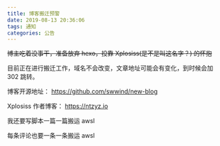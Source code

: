 ```yaml
---
title: 博客搬迁预警
date: 2019-08-13 20:36:06
tags: 通知
categories: 公告
---
```


~~博主吃着没事干，准备放弃 hexo，投靠 Xplosiss(是不是叫这名字？) 的怀抱~~

目前正在进行搬迁工作，域名不会改变，文章地址可能会有变化，到时候会加 302 跳转。

博客开源地址： https://github.com/swwind/new-blog

Xplosiss 作者博客： https://ntzyz.io

<span class="hide">我还要写脚本一篇一篇搬运 awsl</span>

<span class="hide">每条评论也要一条一条搬运 awsl</span>
